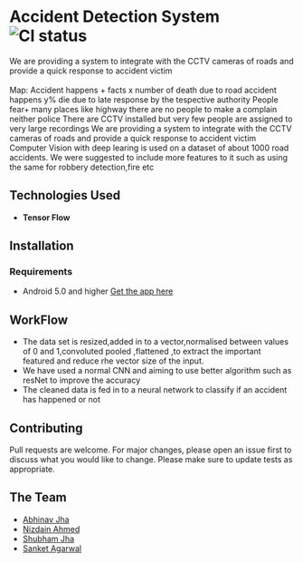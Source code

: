

# Accident Detection System ![CI status](https://img.shields.io/badge/build-passing-brightgreen.svg)

We are providing a system to integrate with the CCTV cameras of roads and provide a quick response to accident victim<br/><br/>
Map:
Accident happens + facts x number of death due to road accident happens y% die due to late response by the tespective authority
People fear+ many places like highway there are no people to make a complain neither police
There are CCTV installed but very few people are assigned to very large recordings
We are providing a system to integrate with the CCTV cameras of roads and provide a quick response to accident victim
Computer Vision with deep learing is used on a dataset of about 1000 road accidents.
We were suggested to include more features to it such as using the same for robbery detection,fire etc

## Technologies Used

* **Tensor Flow**

## Installation


### Requirements
* Android 5.0 and higher
[Get the app here](https://drive.google.com/open?id=1XwSxOZ09ntXjW8ngqldEI5Z8WpLnH05)


## WorkFlow
* The data set is resized,added in to a vector,normalised between values of 0 and 1,convoluted pooled ,flattened ,to extract the important featured and reduce rhe vector size of the input.
* We have used a normal CNN and aiming to use better algorithm such as resNet to improve the accuracy
* The cleaned data is fed in to a neural network to classify if an accident has happened or not



## Contributing
Pull requests are welcome. For major changes, please open an issue first to discuss what you would like to change.
Please make sure to update tests as appropriate.

## The Team
* [Abhinav Jha](https://github.com/aBITnav)
* [Nizdain Ahmed](https://github.com/)
* [Shubham Jha](https://github.com/)
* [Sanket Agarwal](https://github.com/)



